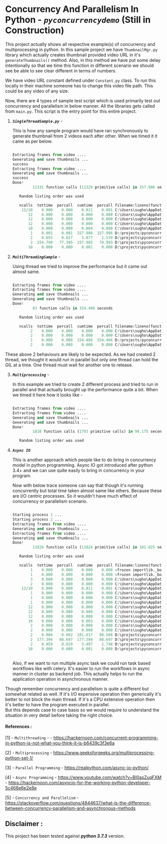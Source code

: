 # Concurrency And Parallelism In Python - ***`pyconcurrencydemo`*** (Still in Construction)

This project actually shows all respective example(s) of concurrency and multiprocessing in python.
In this sample project we have `ThumbnailMgr.py` library which actually creates thumbnail provided video URL in it's `generateThumbnails()` method.
Also, in this method we have put some delay intentionally so that we time this function in different scenario we should see be able to see clear different in terms of numbers. 

We have video URL constant defined under `Constant.py` class. To run this locally in their machine someone has to change this 
video file path. This could be any video of any size.

Now, there are 4 types of sample test script which is used primarily test out concurrency and parallelism in below manner.
All the libraries gets called from `main.py`. This script is the entry point for this entire project.

1. ***`SingleThreadSample.py`*** -  
    
    This is how any sample program would have ran synchronously to generate thumbnail from 2 videos each after other.
    When we timed it it came as per below.
    
    ```python
    
    Extracting frames from video ....
    Generating and save thumbnails ...
    success
    Extracting frames from video ....
    Generating and save thumbnails ...
    success
    Done!
             11331 function calls (11329 primitive calls) in 157.986 seconds
    
       Random listing order was used
    
       ncalls  tottime  percall  cumtime  percall filename:lineno(function)
        12/10    0.000    0.000    0.011    0.001 C:\Users\sugho\AppData\Local\Programs\Python\Python36-32\lib\os.py:195(makedirs)
           12    0.000    0.000    0.000    0.000 C:\Users\sugho\AppData\Local\Programs\Python\Python36-32\lib\ntpath.py:121(splitdrive)
           12    0.000    0.000    0.000    0.000 C:\Users\sugho\AppData\Local\Programs\Python\Python36-32\lib\ntpath.py:199(split)
           12    0.000    0.000    0.000    0.000 C:\Users\sugho\AppData\Local\Programs\Python\Python36-32\lib\ntpath.py:33(_get_bothseps)
           10    0.000    0.000    0.004    0.000 C:\Users\sugho\AppData\Local\Programs\Python\Python36-32\lib\genericpath.py:16(exists)
            1    0.001    0.001  157.986  157.986 D:/projects/pyconcurrencydemo/SingleThreadSample.py:4(process)
            2    0.055    0.027    3.077    1.539 D:\projects\pyconcurrencydemo\ThumbnailMgr.py:37(__getVideoFrames)
            2  154.790   77.395  157.985   78.993 D:\projects\pyconcurrencydemo\ThumbnailMgr.py:6(generateThumbnails)
           10    0.000    0.000    0.001    0.000 D:\projects\pyconcurrencydemo\ThumbnailMgr.py:64(__convertImageToThumbs)

   
    ```  
2. ***`MultiThreadingSample`*** - 
    
    Using thread we tried to improve the performance but it came out almost same.
    
    ```python
    
    Extracting frames from video ....
    Extracting frames from video ....
    Generating and save thumbnails ...
    Generating and save thumbnails ...
    Done!
             83 function calls in 154.466 seconds
    
       Random listing order was used
    
       ncalls  tottime  percall  cumtime  percall filename:lineno(function)
            2    0.000    0.000    0.000    0.000 C:\Users\sugho\AppData\Local\Programs\Python\Python36-32\lib\_weakrefset.py:38(_remove)
            2    0.000    0.000    0.000    0.000 C:\Users\sugho\AppData\Local\Programs\Python\Python36-32\lib\_weakrefset.py:81(add)
            1    0.000    0.000  154.466  154.466 D:/projects/pyconcurrencydemo/MultiThreadingSample.py:5(process)
            2    0.000    0.000    0.000    0.000 C:\Users\sugho\AppData\Local\Programs\Python\Python36-32\lib\threading.py:215(__init__)

    ``` 
  
These above 2 behaviours are likely to be expected. As we had created 2 thread, we thought it would run in parallel 
but only one thread can hold the GIL at a time. One thread must wait for another one to release. 


3. ***`Multiprocessing`*** - 
    
    In this example we tried to create 2 different process and tried to run in parallel and that actually brought up the performance quite a bit.
    When we timed it here how it looks like - 
    
    ```python
    
    Extracting frames from video ....
    Extracting frames from video ....
    Generating and save thumbnails ...
    Generating and save thumbnails ...
    Done!
             1838 function calls (1783 primitive calls) in 98.175 seconds
    
       Random listing order was used

 
    ```

    
4. ***`Async IO`***
    
    This is another approach which people like to do bring in concurrency model in python programming.
    Async IO got introduced after python 3.4+ and we can use quite easily to bring in concurrency in your program. 
    
    Now with below trace someone can say that though it's running concurrently but total time taken almost same like others.
    Because these are I/O centric processes. So it wouldn't have much effect of concurrency or parallelism scenario.
    
    ```python
    
    Starting process 1 ...
    Starting process 2 ...
    Extracting frames from video ....
    Generating and save thumbnails ...
    Extracting frames from video ....
    Generating and save thumbnails ...
    Done!
             11828 function calls (11824 primitive calls) in 181.025 seconds
    
       Random listing order was used
    
       ncalls  tottime  percall  cumtime  percall filename:lineno(function)
            1    0.000    0.000    0.000    0.000 <frozen importlib._bootstrap>:416(parent)
            1    0.000    0.000    0.000    0.000 <frozen importlib._bootstrap>:1009(_handle_fromlist)
            3    0.000    0.000    0.000    0.000 C:\Users\sugho\AppData\Local\Programs\Python\Python37-32\lib\abc.py:137(__instancecheck__)
            2    0.000    0.000    0.000    0.000 C:\Users\sugho\AppData\Local\Programs\Python\Python37-32\lib\abc.py:141(__subclasscheck__)
        12/10    0.000    0.000    0.011    0.001 C:\Users\sugho\AppData\Local\Programs\Python\Python37-32\lib\os.py:196(makedirs)
            1    0.000    0.000    0.000    0.000 C:\Users\sugho\AppData\Local\Programs\Python\Python37-32\lib\os.py:673(__getitem__)
            1    0.000    0.000    0.000    0.000 C:\Users\sugho\AppData\Local\Programs\Python\Python37-32\lib\os.py:737(check_str)
            1    0.000    0.000    0.000    0.000 C:\Users\sugho\AppData\Local\Programs\Python\Python37-32\lib\os.py:743(encodekey)
           12    0.000    0.000    0.000    0.000 C:\Users\sugho\AppData\Local\Programs\Python\Python37-32\lib\ntpath.py:122(splitdrive)
           12    0.000    0.000    0.000    0.000 C:\Users\sugho\AppData\Local\Programs\Python\Python37-32\lib\ntpath.py:178(split)
           12    0.000    0.000    0.000    0.000 C:\Users\sugho\AppData\Local\Programs\Python\Python37-32\lib\ntpath.py:34(_get_bothseps)
           10    0.000    0.000    0.003    0.000 C:\Users\sugho\AppData\Local\Programs\Python\Python37-32\lib\genericpath.py:16(exists)
            2    0.000    0.000    0.000    0.000 C:\Users\sugho\AppData\Local\Programs\Python\Python37-32\lib\_collections_abc.py:72(_check_methods)
            2    0.000    0.000    0.000    0.000 C:\Users\sugho\AppData\Local\Programs\Python\Python37-32\lib\_collections_abc.py:148(__subclasshook__)
            2    0.004    0.002  181.017   90.508 D:\projects\pyconcurrencydemo\helpers\ThumbnailMgr.py:6(generateThumbnails)
            2  177.394   88.697  177.394   88.697 D:\projects\pyconcurrencydemo\helpers\ThumbnailMgr.py:35(__waitTime)
            2    0.059    0.029    3.497    1.748 D:\projects\pyconcurrencydemo\helpers\ThumbnailMgr.py:41(__getVideoFrames)
           10    0.000    0.000    0.001    0.000 D:\projects\pyconcurrencydemo\helpers\ThumbnailMgr.py:68(__convertImageToThumbs)
       
    ```

    Also, if we want to run multiple async task we could run task based workflows like with celery. It's easier to run the workflows in async manner in cluster as backend job. 
    This actually helps to run the application operation in asynchronous manner.  
    
Though remember concurrency and parallelism is quite a different but somewhat related as well. 
If it's I/O expensive operation then generically it's better to not block the main thread. If it's a CPU extensive operation then it's better to have the program executed in parallel.  
But this depends case to case basis so we would require to understand the situation in very detail before taking the right choice. 

#### References :

[1] - `Multithreading`  - - https://hackernoon.com/concurrent-programming-in-python-is-not-what-you-think-it-is-b6439c3f3e6a

[2] - `Multiprocessing` - https://www.geeksforgeeks.org/multiprocessing-python-set-1/

[3] - `Parallel Programming` - https://realpython.com/async-io-python/        
        
[4] - `Async Programming` 
    - https://www.youtube.com/watch?v=BI0asZuqFXM
    - https://hackernoon.com/asyncio-for-the-working-python-developer-5c468e6e2e8e

[5] - `Concurrency and Parallelism` - https://stackoverflow.com/questions/4844637/what-is-the-difference-between-concurrency-parallelism-and-asynchronous-methods

Disclaimer :
------------

This project has been tested against ***python 3.7.3*** version.